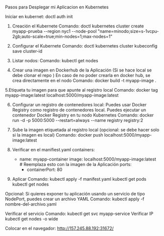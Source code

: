Pasos para Desplegar mi Aplicacion en Kubernetes

Iniciar en kubernet:
doctl auth init

1. Creación el Kubernete
  Comando:
          doctl kubernetes cluster create myapp-prueba --region nyc1 --node-pool "name=minodo;size=s-1vcpu-2gb;auto-scale=true;min-nodes=1;max-nodes=1"
   
2. Configurar el Kubernete
  Comando:
          doctl kubernetes cluster kubeconfig save cluster-id
3. Listar nodos:
  Comando:
          kubectl get nodes
   
4. Crear una imagen en Dockerhub de la Aplicación (Si se hace local se debe clonar el repo )
  En caso de no poder crearla en docker hub, se crea directamente en el nodo 
   Comando:
           docker build -t myapp-image .

5.Etiqueta tu imagen para que apunte al registro local
  Comando:
          docker tag myapp-image:latest localhost:5000/myapp-image:latest

6. Configurar un registro de contenedores local:
Puedes usar Docker Registry como registro de contenedores local. Puedes ejecutar un contenedor Docker Registry en tu nodo Kubernetes
  Comando:
          docker run -d -p 5000:5000 --restart=always --name registry registry:2

7. Sube la imagen etiquetada al registro local (opcional: se debe hacer solo si la imagen es local)
  Comando:
          docker push localhost:5000/myapp-image:latest

8. Verificar en el manifiest.yaml
   containers:
      - name: myapp-container
        image: localhost:5000/myapp-image:latest # Reemplaza esto con la imagen de la Aplicación
        ports:
        - containerPort: 80
          
9. Aplicar
    Comando:
           kubectl apply -f manifest.yaml
           kubectl get pods
           kubectl get nodes

Opcional:
Si quieres exponer tu aplicación usando un servicio de tipo NodePort, puedes crear un archivo YAML
Comando:
        kubectl apply -f nombre-del-archivo.yaml

Verificar el servicio
  Comando: 
          kubectl get svc myapp-service
Verificar IP 
kubectl get nodes -o wide

Colocar en el navegador:
http://157.245.88.192:31672/
